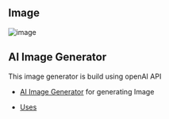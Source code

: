## Image

![image](https://github.com/user-attachments/assets/c4d5d4a9-fd4c-4de8-bcce-2972d00b90eb)


## AI Image Generator

This image generator is build using openAI API

- [AI Image Generator](https://ai-image-generator-eta-flame.vercel.app/) for generating Image

- [Uses](https://ai-image-generator-eta-flame.vercel.app/)
